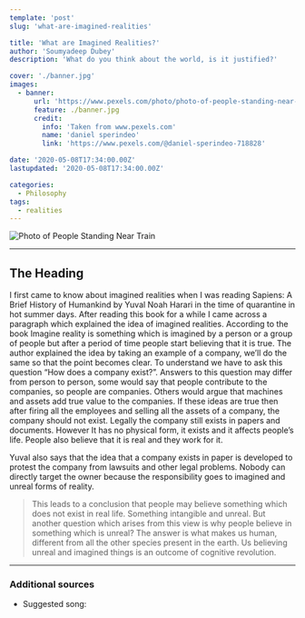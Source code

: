 ```yaml
---
template: 'post'
slug: 'what-are-imagined-realities'

title: 'What are Imagined Realities?'
author: 'Soumyadeep Dubey'
description: 'What do you think about the world, is it justified?'

cover: './banner.jpg'
images:
  - banner:
      url: 'https://www.pexels.com/photo/photo-of-people-standing-near-train-1557465/'
      feature: ./banner.jpg
      credit:
        info: 'Taken from www.pexels.com'
        name: 'daniel sperindeo'
        link: 'https://www.pexels.com/@daniel-sperindeo-718828'

date: '2020-05-08T17:34:00.00Z'
lastupdated: '2020-05-08T17:34:00.00Z'

categories:
  - Philosophy
tags:
  - realities
---
```


![Photo of People Standing Near Train](./banner.jpg)

---

## The Heading

I first came to know about imagined realities when I was reading Sapiens: A Brief History of Humankind by Yuval Noah Harari in the time of quarantine in hot summer days. After reading this book for a while I came across a paragraph which explained the idea of imagined realities. According to the book Imagine reality is something which is imagined by a person or a group of people but after a period of time people start believing that it is true. The author explained the idea by taking an example of a company, we’ll do the same so that the point becomes clear. To understand we have to ask this question “How does a company exist?”. Answers to this question may differ from person to person, some would say that people contribute to the companies, so people are companies. Others would argue that machines and assets add true value to the companies. If these ideas are true then after firing all the employees and selling all the assets of a company, the company should not exist. Legally the company still exists in papers and documents. However It has no physical form, it exists and it affects people’s life. People also believe that it is real and they work for it.

Yuval also says that the idea that a company exists in paper is developed to protest the company from lawsuits and other legal problems. Nobody can directly target the owner because the responsibility goes to imagined and unreal forms of reality.

> This leads to a conclusion that people may believe something which does not exist in real life. Something intangible and unreal. But another question which arises from this view is why people believe in something which is unreal? The answer is what makes us human, different from all the other species present in the earth. Us believing unreal and imagined things is an outcome of cognitive revolution.

---

### Additional sources

- Suggested song:
